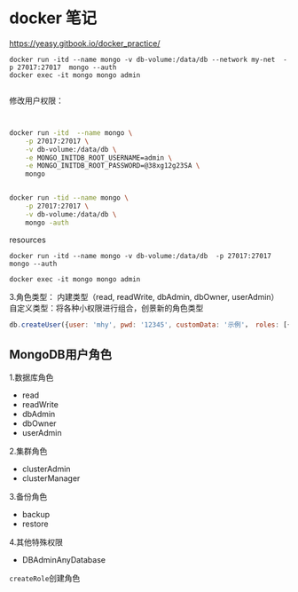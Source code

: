 # docker 笔记

https://yeasy.gitbook.io/docker_practice/

```
docker run -itd --name mongo -v db-volume:/data/db --network my-net  -p 27017:27017  mongo --auth
docker exec -it mongo mongo admin


```

修改用户权限：
```


```



```bash
docker run -itd  --name mongo \
    -p 27017:27017 \
    -v db-volume:/data/db \
    -e MONGO_INITDB_ROOT_USERNAME=admin \
    -e MONGO_INITDB_ROOT_PASSWORD=@38xg12g23SA \
    mongo


docker run -tid --name mongo \
    -p 27017:27017 \
    -v db-volume:/data/db \
    mongo -auth
```


resources

```
docker run -itd --name mongo -v db-volume:/data/db  -p 27017:27017 mongo --auth

docker exec -it mongo mongo admin
```


 3.角色类型：
内建类型（read, readWrite, dbAdmin, dbOwner, userAdmin）
自定义类型：将各种小权限进行组合，创景新的角色类型
```js
db.createUser({user: 'mhy', pwd: '12345', customData: '示例'， roles: [{role: 'userAdmin', db: 'admin'}, {role: 'read', db: 'test'}]})
```

## MongoDB用户角色

1.数据库角色
- read
- readWrite
- dbAdmin
- dbOwner
- userAdmin

2.集群角色
- clusterAdmin
- clusterManager

3.备份角色
- backup
- restore

4.其他特殊权限
- DBAdminAnyDatabase

`createRole`创建角色

